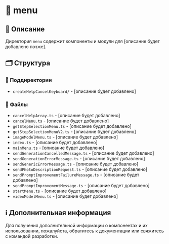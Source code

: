 # 📁 menu

## 📝 Описание
Директория `menu` содержит компоненты и модули для [описание будет добавлено позже].

## 🗂️ Структура

### 📂 Поддиректории

- `createHelpCancelKeyboard/` - [описание будет добавлено]

### 📄 Файлы

- `cancelHelpArray.ts` - [описание будет добавлено]
- `cancelMenu.ts` - [описание будет добавлено]
- `getStepSelectionMenu.ts` - [описание будет добавлено]
- `getStepSelectionMenuV2.ts` - [описание будет добавлено]
- `imageModelMenu.ts` - [описание будет добавлено]
- `index.ts` - [описание будет добавлено]
- `mainMenu.ts` - [описание будет добавлено]
- `sendGenerationCancelledMessage.ts` - [описание будет добавлено]
- `sendGenerationErrorMessage.ts` - [описание будет добавлено]
- `sendGenericErrorMessage.ts` - [описание будет добавлено]
- `sendPhotoDescriptionRequest.ts` - [описание будет добавлено]
- `sendPromptImprovementFailureMessage.ts` - [описание будет добавлено]
- `sendPromptImprovementMessage.ts` - [описание будет добавлено]
- `startMenu.ts` - [описание будет добавлено]
- `videoModelMenu.ts` - [описание будет добавлено]

## ℹ️ Дополнительная информация

Для получения дополнительной информации о компонентах и их использовании, пожалуйста, обратитесь к документации или свяжитесь с командой разработки.
